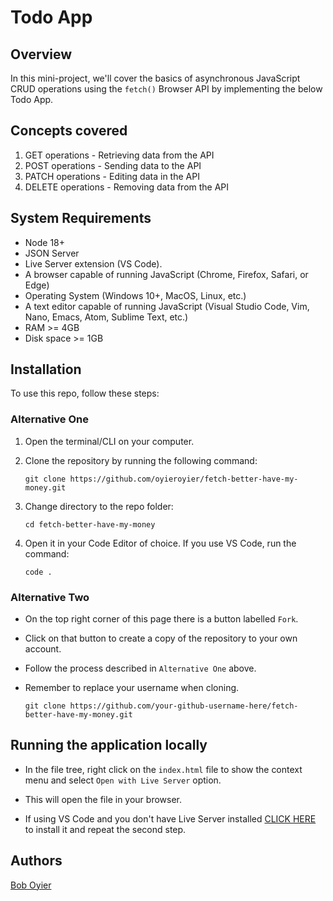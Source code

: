 # Todo App

## Overview

In this mini-project, we'll cover the basics of asynchronous JavaScript CRUD operations using the `fetch()` Browser API by implementing the below Todo App.

## Concepts covered

1. GET operations - Retrieving data from the API
2. POST operations - Sending data to the API
3. PATCH operations - Editing data in the API
4. DELETE operations - Removing data from the API

## System Requirements

- Node 18+
- JSON Server
- Live Server extension (VS Code).
- A browser capable of running JavaScript (Chrome, Firefox, Safari, or Edge)
- Operating System (Windows 10+, MacOS, Linux, etc.)
- A text editor capable of running JavaScript (Visual Studio Code, Vim, Nano, Emacs, Atom, Sublime Text, etc.)
- RAM >= 4GB
- Disk space >= 1GB

## Installation

To use this repo, follow these steps:

### Alternative One

1.  Open the terminal/CLI on your computer.

2.  Clone the repository by running the following command:

        git clone https://github.com/oyieroyier/fetch-better-have-my-money.git

3.  Change directory to the repo folder:

        cd fetch-better-have-my-money

4.  Open it in your Code Editor of choice. If you use VS Code, run the command:

        code .

### Alternative Two

- On the top right corner of this page there is a button labelled `Fork`.

- Click on that button to create a copy of the repository to your own account.

- Follow the process described in `Alternative One` above.

- Remember to replace your username when cloning.

      git clone https://github.com/your-github-username-here/fetch-better-have-my-money.git

## Running the application locally

- In the file tree, right click on the `index.html` file to show the context menu and select `Open with Live Server` option.

- This will open the file in your browser.

- If using VS Code and you don't have Live Server installed [CLICK HERE](https://marketplace.visualstudio.com/items?itemName=ritwickdey.LiveServer) to install it and repeat the second step.

## Authors

[Bob Oyier](https://github.com/oyieroyier/)
